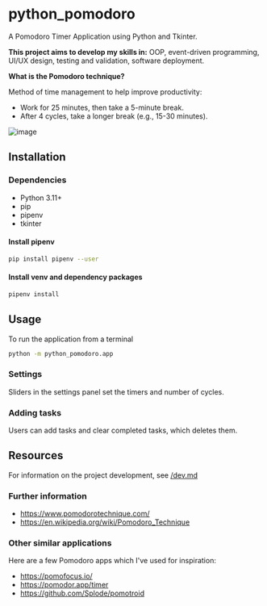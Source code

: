 # python_pomodoro

A Pomodoro Timer Application using Python and Tkinter.

**This project aims to develop my skills in:** OOP, event-driven programming, UI/UX design, testing and validation, software deployment.

**What is the Pomodoro technique?**

Method of time management to help improve productivity:

- Work for 25 minutes, then take a 5-minute break.
- After 4 cycles, take a longer break (e.g., 15-30 minutes).

![image](https://github.com/user-attachments/assets/420e6de5-455c-467f-a035-5e2a33739396)

## Installation

### Dependencies

- Python 3.11+
- pip
- pipenv
- tkinter

#### Install pipenv

```bash
pip install pipenv --user
```

#### Install venv and dependency packages

```bash
pipenv install
```

## Usage

To run the application from a terminal

```bash
python -m python_pomodoro.app
```

### Settings

Sliders in the settings panel set the timers and number of cycles.

### Adding tasks

Users can add tasks and clear completed tasks, which deletes them.

## Resources

For information on the project development, see [/dev.md](dev.md)

### Further information

- <https://www.pomodorotechnique.com/>
- <https://en.wikipedia.org/wiki/Pomodoro_Technique>

### Other similar applications

Here are a few Pomodoro apps which I've used for inspiration:

- <https://pomofocus.io/>
- <https://pomodor.app/timer>
- <https://github.com/Splode/pomotroid>
